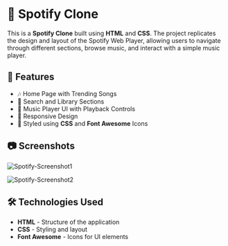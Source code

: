 
# 🎵 Spotify Clone

This is a **Spotify Clone** built using **HTML** and **CSS**. The project replicates the design and layout of the Spotify Web Player, allowing users to navigate through different sections, browse music, and interact with a simple music player.

## 🚀 Features
- 🎶 Home Page with Trending Songs
- 🔎 Search and Library Sections
- 🎼 Music Player UI with Playback Controls
- 📱 Responsive Design
- 🎨 Styled using **CSS** and **Font Awesome** Icons

## 📷 Screenshots
![Spotify-Screenshot1](https://github.com/user-attachments/assets/091b6a08-92c8-414f-98a1-7cdf6ba649d3)

![Spotify-Screenshot2](https://github.com/user-attachments/assets/47083109-3fab-48b2-a45e-f37f4dcafa0d)


## 🛠️ Technologies Used
- **HTML** - Structure of the application  
- **CSS** - Styling and layout  
- **Font Awesome** - Icons for UI elements  


